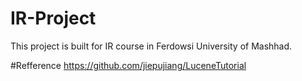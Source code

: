 # IR-Project
This project is built for IR course in Ferdowsi University of Mashhad. 

#Refference https://github.com/jiepujiang/LuceneTutorial

